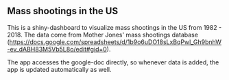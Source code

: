 ## Mass shootings in the US

This is a shiny-dashboard to visualize mass shootings in the US from 1982 - 2018. The data come from Mother Jones' mass shootings database (https://docs.google.com/spreadsheets/d/1b9o6uDO18sLxBqPwl_Gh9bnhW-ev_dABH83M5Vb5L8o/edit#gid=0).

The app accesses the google-doc directly, so whenever data is added, the app is updated automatically as well.
